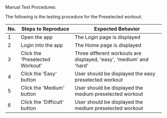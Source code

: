 Manual Test Procedures:

The following is the testing procedure for the Preselected workout.  

| No. 	| Steps to Reproduce                                                            	| Expected Behavior                                                  	|
|------	|--------------------------------------------------------------------------------	|--------------------------------------------------------------------	|
| 1   	| Open the app                                                                  	| The Login page is displayed               	                        |
| 2   	| Login into the app                                                             	| The Home page is displayed              	                          |
| 3   	| Click the 'Preselected Workout'                                               	| Three different workouts are displayed, 'easy', 'medium' and 'hard' |
| 4   	| Click the 'Easy' button                                                    	    | User should be displayed the easy preselected workout            	  |
| 5   	| Click the 'Medium' button                                                    	  | User should be displayed the medium preselected workout 	          |
| 6   	| Click the 'Difficult' button                                                    | User should be displayed the medium preselected workout             |

